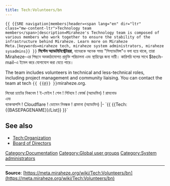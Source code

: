```yaml
---
title: Tech:Volunteers/bn
---
```


 `{{ {{SRE navigation|members|header=<span lang="en" dir="ltr" class="mw-content-ltr">Technology team members</span>|description=Miraheze's Technology team is composed of various members who work together to ensure the stability of the infrastructure behind Miraheze. Learn more on Miraheze Meta.|keywords=miraheze tech, miraheze system administrators, miraheze sysadmins}} }}`
**সিস্টেম অ্যাডমিনিস্ট্রেটররা**, যাদেরকে অনেক সময় "সিস্যাডমিন্স"ও বলা হয়ে থাকে, তারা Miraheze-এর পিছনে অবকাঠামোগত প্রযুক্তি পরিচালনা এবং স্থায়িত্বের জন্য দায়ী। কারিগরি দলের সাথে $tech-mail-এ ইমেল করে যোগাযোগ করা যেতে পারে।

The team includes volunteers in technical and less-technical roles, including project management and community liaising. You can contact the team at tech `{{ {{@}} }}`miraheze.org.

<div style="width: 100%; overflow: auto;>
{| class="wikitable center"
|-
! class="unsortable"| [ `{{ {{fullurl:Tech:Volunteers/List|action=edit}} }}` +/-]
! নাম ও ভূমিকা
! [আইআরসি](https://meta.miraheze.org/wiki/Special:MyLanguage/IRC)তে <br /> লিবেরা চ্যাটের নিকনেম
! ই-মেইল
! শেল
! গিটহাব
! ফোর্জ (অ্যাডমিন)
! রামনোড <br />এবং<br /> ব্যাকআপসি
! Cloudflare
! ডোমেন নিবন্ধক
! গ্রাফানা (অ্যাডমিন)
|- `{{ {{Tech:{{BASEPAGENAME}}/List}} }}`

## See also
* [Tech:Organization](Tech:Organization.md)
* [Board of Directors](https://meta.miraheze.org/wiki/Board_of_Directors)

[Category:Documentation](https://meta.miraheze.org/wiki/Category:Documentation)
[Category:Global user groups](https://meta.miraheze.org/wiki/Category:Global_user_groups)
[Category:System administrators](https://meta.miraheze.org/wiki/Category:System_administrators)

----
**Source**: [https://meta.miraheze.org/wiki/Tech:Volunteers/bn](https://meta.miraheze.org/wiki/Tech:Volunteers/bn)